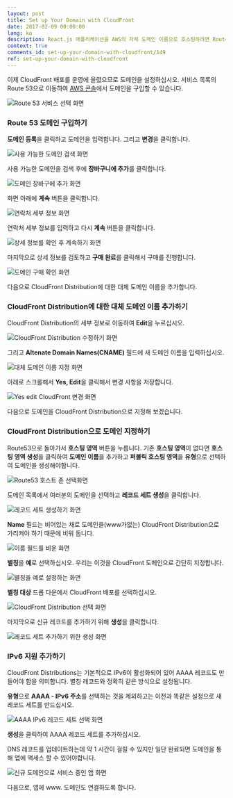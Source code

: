 ```yaml
---
layout: post
title: Set up Your Domain with CloudFront
date: 2017-02-09 00:00:00
lang: ko 
description: React.js 애플리케이션을 AWS의 자체 도메인 이름으로 호스팅하려면 Route 53을 사용하여 도메인을 구입해야 합니다. 우리는 Alias Resource Record Set를 사용하여 도메인을 CloudFront Distribution으로 지정할 것입니다. 또한 IPv6을 지원하기 위해 AAAA 레코드 세트를 만들어야합니다. 
context: true
comments_id: set-up-your-domain-with-cloudfront/149
ref: set-up-your-domain-with-cloudfront
---
```


이제 CloudFront 배포를 운영에 올렸으므로 도메인을 설정하십시오. 서비스 목록의 Route 53으로 이동하여 [AWS 콘솔](https://console.aws.amazon.com)에서 도메인을 구입할 수 있습니다.

![Route 53 서비스 선택 화면](/assets/select-route-53-service.png)

### Route 53 도메인 구입하기

**도메인 등록**을 클릭하고 도메인을 입력합니다. 그리고 **변경**을 클릭합니다.

![사용 가능한 도메인 검색 화면](/assets/search-available-domain.png)

사용 가능한 도메인을 검색 후에 **장바구니에 추가**를 클릭합니다.

![도메인 장바구에 추가 화면](/assets/add-domain-to-cart.png)

화면 아래에 **계속** 버튼을 클릭합니다.

![연락처 세부 정보 화면](/assets/continue-to-contact-detials.png)

연락처 세부 정보를 입력하고 다시 **계속** 버튼을 클릭합니다.

![상세 정보를 확인 후 계속하기 화면](/assets/continue-to-confirm-detials.png)

마지막으로 상세 정보를 검토하고 **구매 완료**를 클릭해서 구매를 진행합니다.

![도메인 구매 확인 화면](/assets/confirm-domain-purchase.png)

다음으로 CloudFront Distribution에 대한 대체 도메인 이름을 추가합니다.

### CloudFront Distribution에 대한 대체 도메인 이름 추가하기

CloudFront Distribution의 세부 정보로 이동하여 **Edit**을 누르십시오.

![CloudFront Distribution 수정하기 화면](/assets/edit-cloudfront-distribution.png)

그리고 **Altenate Domain Names(CNAME)** 필드에 새 도메인 이름을 입력하십시오.

![대체 도메인 이름 지정 화면](/assets/set-alternate-domain-name.png)

아래로 스크롤해서 **Yes, Edit**을 클릭해서 변경 사항을 저장합니다.

![Yes edit CloudFront 변경 화면](/assets/yes-edit-cloudfront-changes.png)

다음으로 도메인을 CloudFront Distribution으로 지정해 보겠습니다.

### CloudFront Distribution으로 도메인 지정하기

Route53으로 돌아가서 **호스팅 영역** 버튼을 누릅니다. 기존 **호스팅 영역**이 없다면 **호스팅 영역 생성**을 클릭하여 **도메인 이름**을 추가하고 **퍼블릭 호스팅 영역**을 **유형**으로 선택하여 도메인을 생성해야합니다.

![Route53 호스트 존 선택화면](/assets/select-route-53-hosted-zones.png)

도메인 목록에서 여러분의 도메인을 선택하고 **레코드 세트 생성**을 클릭합니다.

![레코드 세트 생성하기 화면](/assets/select-create-record-set.png)

**Name** 필드는 비어있는 채로 도메인을(www가없는) CloudFront Distribution으로 가리켜야 하기 때문에 비워 둡니다.

![이름 필드를 비운 화면](/assets/leave-name-field-empty.png)

**별칭**을 **예**로 선택하십시오. 우리는 이것을 CloudFront 도메인으로 간단히 지정합니다.

![별칭을 예로 설정하는 화면](/assets/set-alias-to-yes.png)

**별칭 대상** 드롭 다운에서 CloudFront 배포를 선택하십시오.

![CloudFront Distribution 선택 화면](/assets/select-your-cloudfront-distribution.png)

마지막으로 신규 레코드를 추가하기 위해 **생성**을 클릭합니다.

![레코드 세트 추가하기 위한 생성 화면](/assets/select-create-to-add-record-set.png)

### IPv6 지원 추가하기 

CloudFront Distributions는 기본적으로 IPv6이 활성화되어 있어 AAAA 레코드도 만들어야 함을 의미합니다. 별칭 레코드와 정확히 같은 방식으로 설정됩니다.

**유형**으로 **AAAA - IPv6 주소**를 선택하는 것을 제외하고는 이전과 똑같은 설정으로 새 레코드 세트를 만드십시오.

![AAAA IPv6 레코드 세트 선택 화면](/assets/select-create-aaaa-ipv6-record-set.png)

**생성**을 클릭하여 AAAA 레코드 세트를 추가하십시오.

DNS 레코드를 업데이트하는데 약 1 시간이 걸릴 수 있지만 일단 완료되면 도메인을 통해 앱에 액세스 할 수 있어야합니다.

![신규 도메인으로 서비스 중인 앱 화면](/assets/app-live-on-new-domain.png)

다음으로, 앱에 www. 도메인도 연결하도록 합니다.

